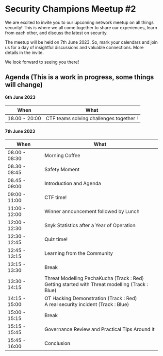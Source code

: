 # Security Champions Meetup #2 

We are excited to invite you to our upcoming network meetup on all things security! This is where we all come together to share our experiences, learn from each other, and discuss the latest on security.

The meetup will be held on 7th June 2023. So, mark your calendars and join us for a day of insightful discussions and valuable connections. More details in the invite.

We look forward to seeing you there!


## Agenda (This is a work in progress, some things will change)

#### 6th June 2023

| **When** | **What** |
|---|---|
| 18.00 - 20:00 | CTF teams solving challenges together ! |

#### 7th June 2023

| **When** | **What** |
|---|---|
| 08.00 - 08:30 | Morning Coffee |
| 08.30 - 08:45 | Safety Moment |
| 08.45 - 09:00 | Introduction and Agenda |
| 09:00 - 11:00 | CTF time! |
| 11:00 - 12:00 | Winner announcement followed by Lunch |
| 12:00 - 12:30 | Snyk Statistics after a Year of Operation |
| 12:30 - 12:45 | Quiz time! |
| 12:45 - 13:15 | Learning from the Community |
| 13:15 - 13:30 | Break |
| 13:30 - 14:15 | Threat Modelling PechaKucha (Track : Red)<br>Getting started with Threat modelling (Track : Blue)|
| 14:15 - 15:00 | OT Hacking Demonstration (Track : Red)<br>A real security incident (Track : Blue)|
| 15:00 - 15:15 | Break |
| 15:15 - 15:45 | Governance Review and Practical Tips Around It |
| 15:45 - 16:00 | Conclusion |